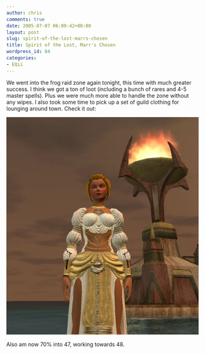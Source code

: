 ```yaml
---
author: chris
comments: true
date: 2005-07-07 06:09:42+00:00
layout: post
slug: spirit-of-the-lost-marrs-chosen
title: Spirit of the Lost, Marr's Chosen
wordpress_id: 84
categories:
- EQii
---
```


We went into the frog raid zone again tonight, this time with much greater success. I think we got a ton of loot (including a bunch of rares and 4-5 master spells). Plus we were much more able to handle the zone without any wipes. I also took some time to pick up a set of guild clothing for lounging around town. Check it out:

![Aimelia In A Dress](/images/AimeliaDress.jpg)

Also am now 70% into 47, working towards 48.
